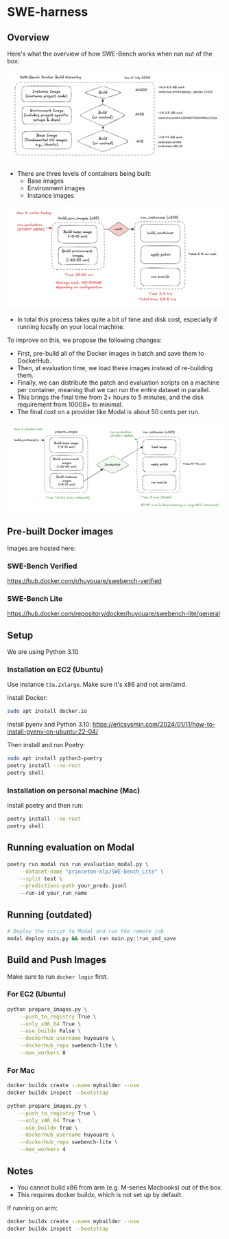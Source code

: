 # SWE-harness

## Overview

Here's what the overview of how SWE-Bench works when run out of the box:

![SWE-harness Architecture Diagram](screenshots/diagram-1.png)

- There are three levels of containers being built:
  - Base images
  - Environment images
  - Instance images

![SWE-harness Architecture Diagram](screenshots/diagram-2.png)

- In total this process takes quite a bit of time and disk cost, especially if running locally on your local machine.

To improve on this, we propose the following changes:

- First, pre-build all of the Docker images in batch and save them to DockerHub.
- Then, at evaluation time, we load these images instead of re-building them.
- Finally, we can distribute the patch and evaluation scripts on a machine per container, meaning that we can run the entire dataset in parallel.
- This brings the final time from 2+ hours to 5 minutes, and the disk requirement from 100GB+ to minimal.
- The final cost on a provider like Modal is about 50 cents per run.

![SWE-harness Architecture Diagram](screenshots/diagram-3.png)

## Pre-built Docker images

Images are hosted here:

### SWE-Bench Verified

https://hub.docker.com/r/huyouare/swebench-verified

### SWE-Bench Lite

https://hub.docker.com/repository/docker/huyouare/swebench-lite/general

## Setup

We are using Python 3.10

### Installation on EC2 (Ubuntu)

Use instance `t3a.2xlarge`. Make sure it's x86 and not arm/amd.

Install Docker:

```bash
sudo apt install docker.io
```

Install pyenv and Python 3.10: https://ericsysmin.com/2024/01/11/how-to-install-pyenv-on-ubuntu-22-04/

Then install and run Poetry:

```bash
sudo apt install python3-poetry
poetry install --no-root
poetry shell
```

### Installation on personal machine (Mac)

Install poetry and then run:

```bash
poetry install --no-root
poetry shell
```

## Running evaluation on Modal

```bash
poetry run modal run run_evaluation_modal.py \
    --dataset-name "princeton-nlp/SWE-bench_Lite" \
    --split test \
    --predictions-path your_preds.jsonl
    --run-id your_run_name
```

## Running (outdated)

```bash
# Deploy the script to Modal and run the remote job
modal deploy main.py && modal run main.py::run_and_save
```

## Build and Push Images

Make sure to run `docker login` first.

### For EC2 (Ubuntu)

```bash
python prepare_images.py \
    --push_to_registry True \
    --only_x86_64 True \
    --use_buildx False \
    --dockerhub_username huyouare \
    --dockerhub_repo swebench-lite \
    --max_workers 8
```

### For Mac

```bash
docker buildx create --name mybuilder --use
docker buildx inspect --bootstrap
```

```bash
python prepare_images.py \
    --push_to_registry True \
    --only_x86_64 True \
    --use_buildx True \
    --dockerhub_username huyouare \
    --dockerhub_repo swebench-lite \
    --max_workers 4
```

## Notes

- You cannot build x86 from arm (e.g. M-series Macbooks) out of the box.
- This requires docker buildx, which is not set up by default.

If running on arm:

```bash
docker buildx create --name mybuilder --use
docker buildx inspect --bootstrap
```
